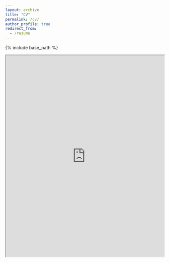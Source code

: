 ```yaml
---
layout: archive
title: "CV"
permalink: /cv/
author_profile: true
redirect_from:
  - /resume
---
```


{% include base_path %}

<iframe src="https://vivekramanan.github.io/files/VR-CV-2024.pdf" type="application/pdf" width="100%" height="640dip"></iframe>
